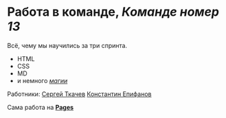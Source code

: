 # Работа в команде, **_Команде номер 13_**

Всё, чему мы научились за три спринта.

- HTML
- CSS
- MD
- и немного [_магии_](https://www.youtube.com/watch?v=Gy0ImtvCVz4 "Вжух")

Работники:
[Сергей Ткачев](https://github.com/Sergeykachev)
[Константин Епифанов](https://github.com/ConstantineEpifanov)

Сама работа на [__Pages__](https://constantineepifanov.github.io/teamwork/)

